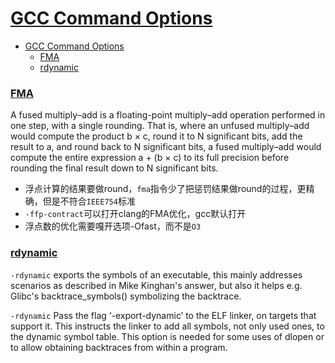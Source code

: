 # [GCC Command Options](https://man7.org/linux/man-pages/man1/gcc.1.html)

- [GCC Command Options](#gcc-command-options)
    - [FMA](#fma)
    - [rdynamic](#rdynamic)


### [FMA](https://en.wikipedia.org/wiki/Multiply%E2%80%93accumulate_operation#Fused_multiply%E2%80%93add)

A fused multiply–add is a floating-point multiply–add operation performed in one step, with a single rounding. That is, where an unfused multiply–add would compute the product b × c, round it to N significant bits, add the result to a, and round back to N significant bits, a fused multiply–add would compute the entire expression a + (b × c) to its full precision before rounding the final result down to N significant bits.

* 浮点计算的结果要做round，`fma`指令少了把惩罚结果做round的过程，更精确，但是不符合`IEEE754`标准
* `-ffp-contract`可以打开clang的FMA优化，gcc默认打开
* 浮点数的优化需要嘎开选项-Ofast，而不是`O3`

### [rdynamic](https://stackoverflow.com/questions/36692315/what-exactly-does-rdynamic-do-and-when-exactly-is-it-needed)


`-rdynamic` exports the symbols of an executable, this mainly addresses scenarios as described in Mike Kinghan's answer, but also it helps e.g. Glibc's backtrace_symbols() symbolizing the backtrace.

`-rdynamic` Pass the flag ‘-export-dynamic’ to the ELF linker, on targets that support it. This instructs the linker to add all symbols, not only used ones, to the dynamic symbol table. This option is needed for some uses of dlopen or to allow obtaining backtraces from within a program.
